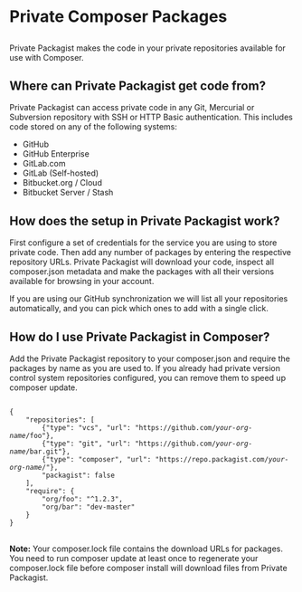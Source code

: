 # Private Composer Packages
## 

Private Packagist makes the code in your private repositories available for use with Composer.

## Where can Private Packagist get code from?
Private Packagist can access private code in any Git, Mercurial or Subversion repository with SSH or HTTP Basic authentication. This includes code stored on any of the following systems:
* GitHub
* GitHub Enterprise
* GitLab.com
* GitLab (Self-hosted)
* Bitbucket.org / Cloud
* Bitbucket Server / Stash

## How does the setup in Private Packagist work?
First configure a set of credentials for the service you are using to store private code. Then add any number of packages by entering the respective repository URLs. Private Packagist will download your code, inspect all composer.json metadata and make the packages with all their versions available for browsing in your account.

If you are using our GitHub synchronization we will list all your repositories automatically, and you can pick which ones to add with a single click.

## How do I use Private Packagist in Composer?
Add the Private Packagist repository to your composer.json and require the packages by name as you are used to. If you already had private version control system repositories configured, you can remove them to speed up composer update.

<pre>
<code>
{
    "repositories": [
        <span class="strikethrough">{"type": "vcs", "url": "https://github.com/<i>your-org-name</i>/foo"},</span>
        <span class="strikethrough">{"type": "git", "url": "https://github.com/<i>your-org-name</i>/bar.git"},</span>
        {"type": "composer", "url": "https://repo.packagist.com/<i>your-org-name</i>/"},
        "packagist": false
    ],
    "require": {
        "org/foo": "^1.2.3",
        "org/bar": "dev-master"
    }
}
</code>
</pre>
**Note:** Your composer.lock file contains the download URLs for packages. You need to run composer update at least once to regenerate your composer.lock file before composer install will download files from Private Packagist.
